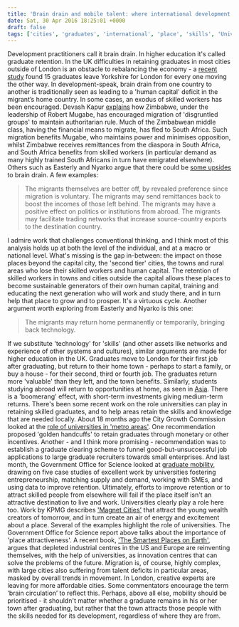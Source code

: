 ```yaml
---
title: 'Brain drain and mobile talent: where international development and higher education overlap'
date: Sat, 30 Apr 2016 18:25:01 +0000
draft: false
tags: ['cities', 'graduates', 'international', 'place', 'skills', 'Universities']
---
```


Development practitioners call it brain drain. In higher education it's called graduate retention. In the UK difficulties in retaining graduates in most cities outside of London is an obstacle to rebalancing the economy - a [recent study](http://www.ft.com/cms/s/0/7b730442-0196-11e6-ac98-3c15a1aa2e62.html) found 15 graduates leave Yorkshire for London for every one moving the other way. In development-speak, brain drain from one country to another is traditionally seen as leading to a 'human capital' deficit in the migrant’s home country. In some cases, an exodus of skilled workers has been encouraged. Devash Kapur [explains](https://books.google.co.uk/books?id=7wsbveDyBSUC&lpg=PP1&pg=PP1#v=onepage&q&f=false) how Zimbabwe, under the leadership of Robert Mugabe, has encouraged migration of 'disgruntled groups' to maintain authoritarian rule. Much of the Zimbabwean middle class, having the financial means to migrate, has fled to South Africa. Such migration benefits Mugabe, who maintains power and minimises opposition, whilst Zimbabwe receives remittances from the diaspora in South Africa, and South Africa benefits from skilled workers (in particular demand as many highly trained South Africans in turn have emigrated elsewhere). Others such as Easterly and Nyarko argue that there could be [some upsides](http://dri.as.nyu.edu/docs/IO/12607/DRIWP31.pdf) to brain drain. A few examples:

> The migrants themselves are better off, by revealed preference since migration is voluntary. The migrants may send remittances back to boost the incomes of those left behind. The migrants may have a positive effect on politics or institutions from abroad. The migrants may facilitate trading networks that increase source-country exports to the destination country.

I admire work that challenges conventional thinking, and I think most of this analysis holds up at both the level of the individual, and at a macro or national level. What's missing is the gap in-between: the impact on those places beyond the capital city, the 'second tier' cities, the towns and rural areas who lose their skilled workers and human capital. The retention of skilled workers in towns and cities outside the capital allows these places to become sustainable generators of their own human capital, training and educating the next generation who will work and study there, and in turn help that place to grow and to prosper. It's a virtuous cycle. Another argument worth exploring from Easterly and Nyarko is this one:

> The migrants may return home permanently or temporarily, bringing back technology.

If we substitute 'technology' for 'skills' (and other assets like networks and experience of other systems and cultures), similar arguments are made for higher education in the UK. Graduates move to London for their first job after graduating, but return to their home town - perhaps to start a family, or buy a house - for their second, third or fourth job. The graduates return more 'valuable' than they left, and the town benefits. Similarly, students studying abroad will return to opportunities at home, as seen in [Asia](https://www.timeshighereducation.com/news/asia-not-suffering-brain-drain-of-students-to-west). There is a 'boomerang' effect, with short-term investments giving medium-term returns. There's been some recent work on the role universities can play in retaining skilled graduates, and to help areas retain the skills and knowledge that are needed locally. About 18 months ago the City Growth Commission looked at the [role of universities in 'metro areas'](https://www.thersa.org/discover/publications-and-articles/reports/univercities-the-knowledge-to-power-uk-metros/). One recommendation proposed 'golden handcuffs' to retain graduates through monetary or other incentives. Another - and I think more promising - recommendation was to establish a graduate clearing scheme to funnel good-but-unsuccessful job applications to large graduate recruiters towards small enterprises. And last month, the Government Office for Science looked at [graduate mobility](https://www.gov.uk/government/publications/future-of-cities-graduate-mobility), drawing on five case studies of excellent work by universities fostering entrepreneurship, matching supply and demand, working with SMEs, and using data to improve retention. Ultimately, efforts to improve retention or to attract skilled people from elsewhere will fail if the place itself isn't an attractive destination to live and work. Universities clearly play a role here too. Work by KPMG describes ['Magnet Cities'](https://www.google.co.uk/url?sa=t&rct=j&q=&esrc=s&source=web&cd=1&cad=rja&uact=8&ved=0ahUKEwiB7ObEybbMAhXHJR4KHTVeDjIQFggcMAA&url=http%3A%2F%2Fkpmg.co.uk%2Fcreategraphics%2F07_2014%2FMagnet_cities%2Findex.html&usg=AFQjCNFNk3L6BW3oQcGBFGmRdk7NeqC7iA&sig2=LshxEMk-mTq-0CtTt5LUbg&bvm=bv.121070826,d.ZGg) that attract the young wealth creators of tomorrow, and in turn create an air of energy and excitement about a place. Several of the examples highlight the role of universities. The Government Office for Science report above talks about the importance of 'place attractiveness'. A recent book, ['The Smartest Places on Earth'](http://www.ft.com/cms/s/0/e600b592-e61c-11e5-a09b-1f8b0d268c39.html), argues that depleted industrial centres in the US and Europe are reinventing themselves, with the help of universities, as innovation centres that can solve the problems of the future. Migration is, of course, highly complex, with large cities also suffering from talent deficits in particular areas, masked by overall trends in movement. In London, creative experts are leaving for more affordable cities. Some commentators encourage the term ‘brain circulation’ to reflect this. Perhaps, above all else, mobility should be prioritised - it shouldn't matter whether a graduate remains in his or her town after graduating, but rather that the town attracts those people with the skills needed for its development, regardless of where they are from.
